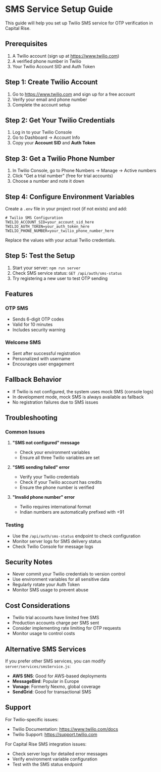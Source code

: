 # SMS Service Setup Guide

This guide will help you set up Twilio SMS service for OTP verification in Capital Rise.

## Prerequisites

1. A Twilio account (sign up at https://www.twilio.com)
2. A verified phone number in Twilio
3. Your Twilio Account SID and Auth Token

## Step 1: Create Twilio Account

1. Go to https://www.twilio.com and sign up for a free account
2. Verify your email and phone number
3. Complete the account setup

## Step 2: Get Your Twilio Credentials

1. Log in to your Twilio Console
2. Go to Dashboard → Account Info
3. Copy your **Account SID** and **Auth Token**

## Step 3: Get a Twilio Phone Number

1. In Twilio Console, go to Phone Numbers → Manage → Active numbers
2. Click "Get a trial number" (free for trial accounts)
3. Choose a number and note it down

## Step 4: Configure Environment Variables

Create a `.env` file in your project root (if not exists) and add:

```env
# Twilio SMS Configuration
TWILIO_ACCOUNT_SID=your_account_sid_here
TWILIO_AUTH_TOKEN=your_auth_token_here
TWILIO_PHONE_NUMBER=your_twilio_phone_number_here
```

Replace the values with your actual Twilio credentials.

## Step 5: Test the Setup

1. Start your server: `npm run server`
2. Check SMS service status: `GET /api/auth/sms-status`
3. Try registering a new user to test OTP sending

## Features

### OTP SMS
- Sends 6-digit OTP codes
- Valid for 10 minutes
- Includes security warning

### Welcome SMS
- Sent after successful registration
- Personalized with username
- Encourages user engagement

## Fallback Behavior

- If Twilio is not configured, the system uses mock SMS (console logs)
- In development mode, mock SMS is always available as fallback
- No registration failures due to SMS issues

## Troubleshooting

### Common Issues

1. **"SMS not configured" message**
   - Check your environment variables
   - Ensure all three Twilio variables are set

2. **"SMS sending failed" error**
   - Verify your Twilio credentials
   - Check if your Twilio account has credits
   - Ensure the phone number is verified

3. **"Invalid phone number" error**
   - Twilio requires international format
   - Indian numbers are automatically prefixed with +91

### Testing

- Use the `/api/auth/sms-status` endpoint to check configuration
- Monitor server logs for SMS delivery status
- Check Twilio Console for message logs

## Security Notes

- Never commit your Twilio credentials to version control
- Use environment variables for all sensitive data
- Regularly rotate your Auth Token
- Monitor SMS usage to prevent abuse

## Cost Considerations

- Twilio trial accounts have limited free SMS
- Production accounts charge per SMS sent
- Consider implementing rate limiting for OTP requests
- Monitor usage to control costs

## Alternative SMS Services

If you prefer other SMS services, you can modify `server/services/smsService.js`:

- **AWS SNS**: Good for AWS-based deployments
- **MessageBird**: Popular in Europe
- **Vonage**: Formerly Nexmo, global coverage
- **SendGrid**: Good for transactional SMS

## Support

For Twilio-specific issues:
- Twilio Documentation: https://www.twilio.com/docs
- Twilio Support: https://support.twilio.com

For Capital Rise SMS integration issues:
- Check server logs for detailed error messages
- Verify environment variable configuration
- Test with the SMS status endpoint 